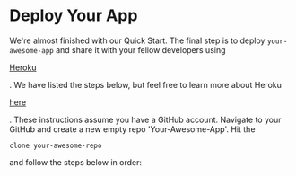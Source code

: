 # Deploy Your App

We're almost finished with our Quick Start. The final step is to deploy `your-awesome-app` and share it with your fellow developers using

[Heroku](https://devcenter.heroku.com/categories/deployment)

. We have listed the steps below, but feel free to learn more about Heroku

[here](https://devcenter.heroku.com/articles/getting-started-with-nodejs#introduction)

. These instructions assume you have a GitHub account. Navigate to your GitHub and create a new empty repo 'Your-Awesome-App'. Hit the

`clone your-awesome-repo`

and follow the steps below in order:

